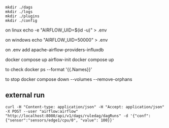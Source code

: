 

    mkdir ./dags 
    mkdir ./logs 
    mkdir ./plugins 
    mkdir ./config

on linux
    echo -e "AIRFLOW_UID=$(id -u)" > .env

on windows 
    echo "AIRFLOW_UID=50000" > .env


on .env add apache-airflow-providers-influxdb

   docker compose up airflow-init
   docker compose up

to check
   docker ps --format '{{.Names}}'

to stop
   docker compose down --volumes --remove-orphans



## external run

    curl -H "Content-type: application/json" -H "Accept: application/json" -X POST --user "airflow:airflow" "http://localhost:8080/api/v1/dags/ruledag/dagRuns" -d '{"conf": {"sensor":"sensors/edge1/cpu/0", "value": 100}}'